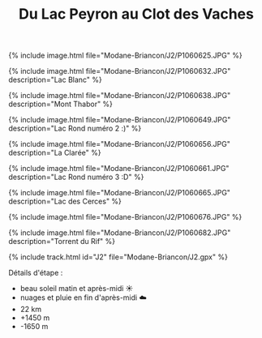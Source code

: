 ﻿---
title: "Du Lac Peyron au Clot des Vaches"
permalink: /Modane-Briancon/J2/
sidebar:
  nav: "modane_briancon"
enable_tracks: true
---

{% include image.html file="Modane-Briancon/J2/P1060625.JPG" %}

{% include image.html file="Modane-Briancon/J2/P1060632.JPG" description="Lac Blanc" %}

{% include image.html file="Modane-Briancon/J2/P1060638.JPG" description="Mont Thabor" %}

{% include image.html file="Modane-Briancon/J2/P1060649.JPG" description="Lac Rond numéro 2 :)" %}

{% include image.html file="Modane-Briancon/J2/P1060656.JPG" description="La Clarée" %}

{% include image.html file="Modane-Briancon/J2/P1060661.JPG" description="Lac Rond numéro 3 :D" %}

{% include image.html file="Modane-Briancon/J2/P1060665.JPG" description="Lac des Cerces" %}

{% include image.html file="Modane-Briancon/J2/P1060676.JPG" %}

{% include image.html file="Modane-Briancon/J2/P1060682.JPG" description="Torrent du Rif" %}

{% include track.html id="J2" file="Modane-Briancon/J2.gpx" %}

Détails d'étape :
* beau soleil matin et après-midi :sunny:
* nuages et pluie en fin d'après-midi :cloud:
* 22 km
* +1450 m
* -1650 m

